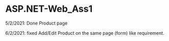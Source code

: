 # ASP.NET-Web_Ass1
5/2/2021: Done Product page

6/2/2021: fixed Add/Edit Product on the same page (form) like requirement.
